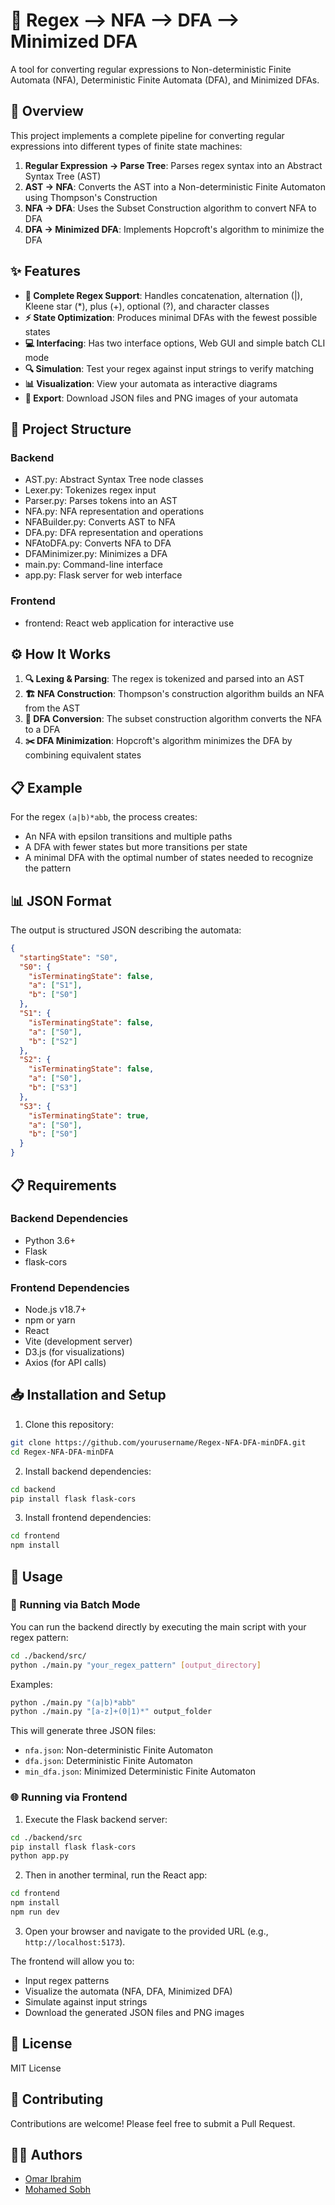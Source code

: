 # 🔄 Regex --> NFA --> DFA --> Minimized DFA

A tool for converting regular expressions to Non-deterministic Finite Automata (NFA), Deterministic Finite Automata (DFA), and Minimized DFAs.

## 📝 Overview

This project implements a complete pipeline for converting regular expressions into different types of finite state machines:

1. **Regular Expression → Parse Tree**: Parses regex syntax into an Abstract Syntax Tree (AST)
2. **AST → NFA**: Converts the AST into a Non-deterministic Finite Automaton using Thompson's Construction
3. **NFA → DFA**: Uses the Subset Construction algorithm to convert NFA to DFA
4. **DFA → Minimized DFA**: Implements Hopcroft's algorithm to minimize the DFA

## ✨ Features

- **🔣 Complete Regex Support**: Handles concatenation, alternation (|), Kleene star (*), plus (+), optional (?), and character classes
- **⚡ State Optimization**: Produces minimal DFAs with the fewest possible states
- **💻 Interfacing**: Has two interface options, Web GUI and simple batch CLI mode
- **🔍 Simulation**: Test your regex against input strings to verify matching
- **📊 Visualization**: View your automata as interactive diagrams
- **💾 Export**: Download JSON files and PNG images of your automata

## 📁 Project Structure

### Backend
- AST.py: Abstract Syntax Tree node classes
- Lexer.py: Tokenizes regex input
- Parser.py: Parses tokens into an AST
- NFA.py: NFA representation and operations
- NFABuilder.py: Converts AST to NFA
- DFA.py: DFA representation and operations
- NFAtoDFA.py: Converts NFA to DFA
- DFAMinimizer.py: Minimizes a DFA
- main.py: Command-line interface
- app.py: Flask server for web interface

### Frontend
- frontend: React web application for interactive use

## ⚙️ How It Works

1. **🔍 Lexing & Parsing**: The regex is tokenized and parsed into an AST
2. **🏗️ NFA Construction**: Thompson's construction algorithm builds an NFA from the AST
3. **🔄 DFA Conversion**: The subset construction algorithm converts the NFA to a DFA
4. **✂️ DFA Minimization**: Hopcroft's algorithm minimizes the DFA by combining equivalent states

## 📋 Example

For the regex `(a|b)*abb`, the process creates:
- An NFA with epsilon transitions and multiple paths
- A DFA with fewer states but more transitions per state
- A minimal DFA with the optimal number of states needed to recognize the pattern

## 📊 JSON Format

The output is structured JSON describing the automata:

```json
{
  "startingState": "S0",
  "S0": {
    "isTerminatingState": false,
    "a": ["S1"],
    "b": ["S0"]
  },
  "S1": {
    "isTerminatingState": false,
    "a": ["S0"],
    "b": ["S2"]
  },
  "S2": {
    "isTerminatingState": false,
    "a": ["S0"],
    "b": ["S3"]
  },
  "S3": {
    "isTerminatingState": true,
    "a": ["S0"],
    "b": ["S0"]
  }
}
```

## 📋 Requirements

### Backend Dependencies
- Python 3.6+
- Flask
- flask-cors

### Frontend Dependencies
- Node.js v18.7+
- npm or yarn
- React
- Vite (development server)
- D3.js (for visualizations)
- Axios (for API calls)

## 📥 Installation and Setup

1. Clone this repository:
```bash
git clone https://github.com/yourusername/Regex-NFA-DFA-minDFA.git
cd Regex-NFA-DFA-minDFA
```

2. Install backend dependencies:
```bash
cd backend
pip install flask flask-cors
```

3. Install frontend dependencies:
```bash
cd frontend
npm install
```

## 🚀 Usage

### 🧪 Running via Batch Mode

You can run the backend directly by executing the main script with your regex pattern:

```bash
cd ./backend/src/
python ./main.py "your_regex_pattern" [output_directory]
```

Examples:
```bash
python ./main.py "(a|b)*abb"
python ./main.py "[a-z]+(0|1)*" output_folder
```

This will generate three JSON files:
- `nfa.json`: Non-deterministic Finite Automaton
- `dfa.json`: Deterministic Finite Automaton
- `min_dfa.json`: Minimized Deterministic Finite Automaton

### 🌐 Running via Frontend

1. Execute the Flask backend server:
```bash
cd ./backend/src
pip install flask flask-cors
python app.py
```

2. Then in another terminal, run the React app:
```bash
cd frontend
npm install
npm run dev
```

3. Open your browser and navigate to the provided URL (e.g., `http://localhost:5173`).

The frontend will allow you to:
- Input regex patterns
- Visualize the automata (NFA, DFA, Minimized DFA)
- Simulate against input strings
- Download the generated JSON files and PNG images

## 📄 License

MIT License

## 🤝 Contributing

Contributions are welcome! Please feel free to submit a Pull Request.

## 👨‍💻 Authors

- [Omar Ibrahim](https://github.com/Omar-Ibrahimm)
- [Mohamed Sobh](https://github.com/MohamedSobh032)
